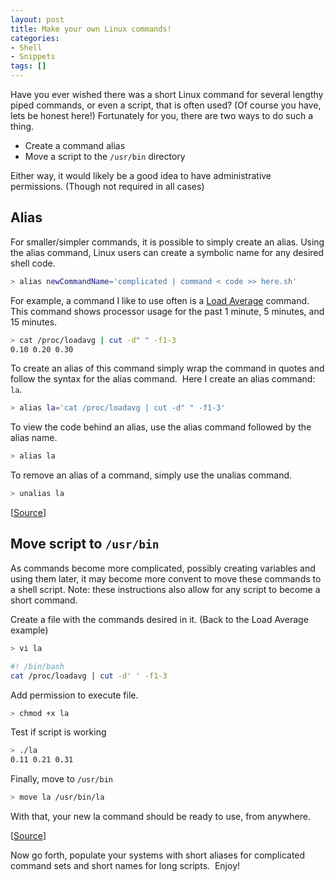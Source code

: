 ```yaml
---
layout: post
title: Make your own Linux commands!
categories:
- Shell
- Snippets
tags: []
---
```

Have you ever wished there was a short Linux command for several lengthy piped commands, or even a script, that is often used? (Of course you have, lets be honest here!) Fortunately for you, there are two ways to do such a thing.

<!--more-->

- Create a command alias
- Move a script to the `/usr/bin` directory

Either way, it would likely be a good idea to have administrative permissions. (Though not required in all cases)


## Alias
For smaller/simpler commands, it is possible to simply create an alias. Using the alias command, Linux users can create a symbolic name for any desired shell code.

```sh
> alias newCommandName='complicated | command < code >> here.sh'
```

For example, a command I like to use often is a [Load Average](https://en.wikipedia.org/wiki/Load_(computing) "Wikipedia's thoughts on Load Average") command. This command shows processor usage for the past 1 minute, 5 minutes, and 15 minutes.

```sh
> cat /proc/loadavg | cut -d" " -f1-3
0.10 0.20 0.30
```

To create an alias of this command simply wrap the command in quotes and follow the syntax for the alias command.  Here I create an alias command: `la`.

```sh
> alias la='cat /proc/loadavg | cut -d" " -f1-3'
```

To view the code behind an alias, use the alias command followed by the alias name.

```sh
> alias la
```

To remove an alias of a command, simply use the unalias command.

```sh
> unalias la
```

[[Source](http://www.mediacollege.com/linux/command/alias.html "Media College on Alias Command")]

## Move script to `/usr/bin`
As commands become more complicated, possibly creating variables and using them later, it may become more convent to move these commands to a shell script. Note: these instructions also allow for any script to become a short command.

Create a file with the commands desired in it. (Back to the Load Average example)

```sh
> vi la
```

```sh
#! /bin/bash
cat /proc/loadavg | cut -d' ' -f1-3
```

Add permission to execute file.

```sh
> chmod +x la
```

Test if script is working

```sh
> ./la
0.11 0.21 0.31
```

Finally, move to `/usr/bin`

```sh
> move la /usr/bin/la
```

With that, your new la command should be ready to use, from anywhere.

[[Source](http://en.kioskea.net/faq/2540-linux-create-your-own-command "Kioskea on Create Your Own Command")]

Now go forth, populate your systems with short aliases for complicated command sets and short names for long scripts.  Enjoy!
